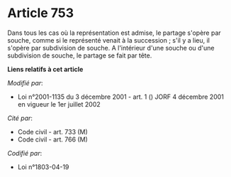 # Article 753

Dans tous les cas où la représentation est admise, le partage s'opère par souche, comme si le représenté venait à la
succession ; s'il y a lieu, il s'opère par subdivision de souche. A l'intérieur d'une souche ou d'une subdivision de souche,
le partage se fait par tête.

**Liens relatifs à cet article**

_Modifié par_:

  - Loi n°2001-1135 du 3 décembre 2001 - art. 1 () JORF 4 décembre 2001 en vigueur le 1er juillet 2002

_Cité par_:

  - Code civil - art. 733 (M)
  - Code civil - art. 766 (M)

_Codifié par_:

  - Loi n°1803-04-19
